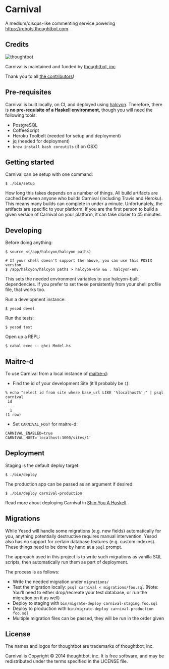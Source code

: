 # Carnival

A medium/disqus-like commenting service powering https://robots.thoughtbot.com.

## Credits

![thoughtbot](https://thoughtbot.com/logo.png)

Carnival is maintained and funded by [thoughtbot, inc](https://thoughtbot.com/community)

Thank you to all [the contributors](https://github.com/thoughtbot/carnival/contributors)!

## Pre-requisites

Carnival is built locally, on CI, and deployed using [halcyon][]. Therefore,
there is **no pre-requisite of a Haskell environment**, though you will need the
following tools:

- PostgreSQL
- CoffeeScript
- Heroku Toolbelt (needed for setup and deployment)
- jq (needed for deployment)
- `brew install bash coreutils` (if on OSX)

[halcyon]: https://halcyon.sh/

## Getting started

Carnival can be setup with one command:

```
$ ./bin/setup
```

How long this takes depends on a number of things. All build artifacts are
cached between anyone who builds Carnival (including Travis and Heroku). This
means many builds can complete in under a minute. Unfortunately, the artifacts
are specific to your platform. If you are the first person to build a given
version of Carnival on your platform, it can take closer to 45 minutes.

## Developing

Before doing anything:

```
$ source <(/app/halcyon/halcyon paths)

# If your shell doesn't support the above, you can use this POSIX version
$ /app/halcyon/halcyon paths > halcyon-env && . halcyon-env
```

This sets the needed environment variables to use halcyon-built dependencies. If
you prefer to set these persistently from your shell profile file, that works
too.

Run a development instance:

```
$ yesod devel
```

Run the tests:

```
$ yesod test
```

Open up a REPL:

```
$ cabal exec -- ghci Model.hs
```

## Maitre-d

To use Carnival from a local instance of [maitre-d][]:

- Find the id of your development Site (it'll probably be `1`):

```
% echo "select id from site where base_url LIKE '%localhost%';" | psql carnival
 id
----
  1
(1 row)

```

- Set `CARNIVAL_HOST` for maitre-d:

```
CARNIVAL_ENABLED=true
CARNIVAL_HOST='localhost:3000/sites/1'
```

[maitre-d]: https://github.com/thoughtbot/maitre-d

## Deployment

Staging is the default deploy target:

```
$ ./bin/deploy
```

The production app can be passed as an argument if desired:

```
$ ./bin/deploy carnival-production
```

Read more about deploying Carnival in [Ship You A Haskell][ship-you].

[ship-you]: https://robots.thoughtbot.com/ship-you-a-haskell

## Migrations

While Yesod will handle some migrations (e.g. new fields) automatically for you,
anything potentially destructive requires manual intervention. Yesod also has no
support for certain database features (e.g. custom indexes). These things need
to be done by hand at a `psql` prompt.

The approach used in this project is to write such migrations as vanilla SQL
scripts, then automatically run them as part of deployment.

The process is as follows:

- Write the needed migration under `migrations/`
- Test the migration locally: `psql carnival < migrations/foo.sql` (Note: You'll
  need to either drop/recreate your test database, or run the migration on it as
  well)
- Deploy to staging with `bin/migrate-deploy carnival-staging foo.sql`
- Deploy to production with `bin/migrate-deploy carnival-production foo.sql`
- Multiple migration files can be passed, they will be run in the order given

## License

The names and logos for thoughtbot are trademarks of thoughtbot, inc.

Carnival is Copyright © 2014 thoughtbot, inc. It is free software, and may be
redistributed under the terms specified in the LICENSE file.

